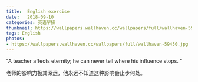 ```yaml
---
title:  English exercise
date:   2018-09-10
categories: 英语早操
thumbnail: https://wallpapers.wallhaven.cc/wallpapers/full/wallhaven-59450.jpg
tags: English
photos:
- https://wallpapers.wallhaven.cc/wallpapers/full/wallhaven-59450.jpg
---
```


"A teacher affects eternity; he can never tell where his influence stops. "
<p>老师的影响力极其深远，他永远不知道这种影响会止步何处。</p>
